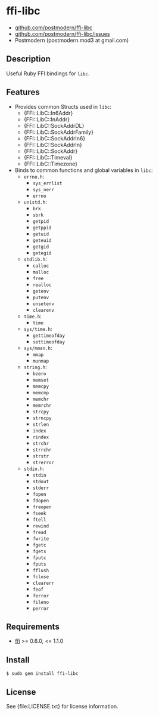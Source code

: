# ffi-libc

* [github.com/postmodern/ffi-libc](http://github.com/postmodern/ffi-libc/)
* [github.com/postmodern/ffi-libc/issues](http://github.com/postmodern/ffi-libc/issues)
* Postmodern (postmodern.mod3 at gmail.com)

## Description

Useful Ruby FFI bindings for `libc`.

## Features

* Provides common Structs used in `libc`:
  * {FFI::LibC::In6Addr}
  * {FFI::LibC::InAddr}
  * {FFI::LibC::SockAddrDL}
  * {FFI::LibC::SockAddrFamily}
  * {FFI::LibC::SockAddrIn6}
  * {FFI::LibC::SockAddrIn}
  * {FFI::LibC::SockAddr}
  * {FFI::LibC::Timeval}
  * {FFI::LibC::Timezone}
* Binds to common functions and global variables in `libc`:
  * `errno.h`:
    * `sys_errlist`
    * `sys_nerr`
    * `errno`
  * `unistd.h`:
    * `brk`
    * `sbrk`
    * `getpid`
    * `getppid`
    * `getuid`
    * `geteuid`
    * `getgid`
    * `getegid`
  * `stdlib.h`:
    * `calloc`
    * `malloc`
    * `free`
    * `realloc`
    * `getenv`
    * `putenv`
    * `unsetenv`
    * `clearenv`
  * `time.h`:
    * `time`
  * `sys/time.h`:
    * `gettimeofday`
    * `settimeofday`
  * `sys/mman.h`:
    * `mmap`
    * `munmap`
  * `string.h`:
    * `bzero`
    * `memset`
    * `memcpy`
    * `memcmp`
    * `memchr`
    * `memrchr`
    * `strcpy`
    * `strncpy`
    * `strlen`
    * `index`
    * `rindex`
    * `strchr`
    * `strrchr`
    * `strstr`
    * `strerror`
  * `stdio.h`:
    * `stdin`
    * `stdout`
    * `stderr`
    * `fopen`
    * `fdopen`
    * `freopen`
    * `fseek`
    * `ftell`
    * `rewind`
    * `fread`
    * `fwrite`
    * `fgetc`
    * `fgets`
    * `fputc`
    * `fputs`
    * `fflush`
    * `fclose`
    * `clearerr`
    * `feof`
    * `ferror`
    * `fileno`
    * `perror`

## Requirements

* [ffi](http://github.com/ffi/ffi) >= 0.6.0, <= 1.1.0

## Install

    $ sudo gem install ffi-libc

## License

See {file:LICENSE.txt} for license information.

